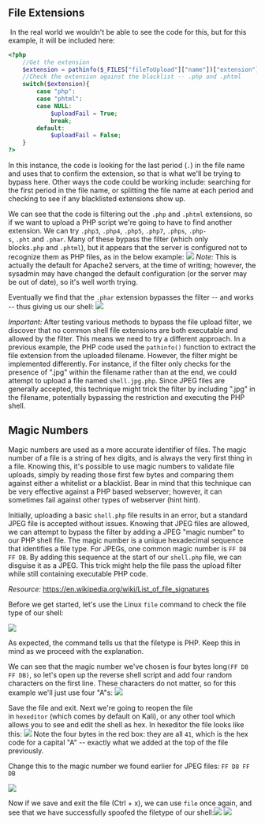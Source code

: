 ## File Extensions
 In the real world we wouldn't be able to see the code for this, but for this example, it will be included here:
```php
<?php
    //Get the extension
    $extension = pathinfo($_FILES["fileToUpload"]["name"])["extension"];
    //Check the extension against the blacklist -- .php and .phtml
    switch($extension){
        case "php":
        case "phtml":
        case NULL:
            $uploadFail = True;
            break;
        default:
            $uploadFail = False;
    }
?>
```

In this instance, the code is looking for the last period (`.`) in the file name and uses that to confirm the extension, so that is what we'll be trying to bypass here. Other ways the code could be working include: searching for the first period in the file name, or splitting the file name at each period and checking to see if any blacklisted extensions show up.

We can see that the code is filtering out the `.php` and `.phtml` extensions, so if we want to upload a PHP script we're going to have to find another extension. We can try `.php3`, `.php4`, `.php5`, `.php7`, `.phps`, `.php-s`, `.pht` and `.phar`. Many of these bypass the filter (which only blocks`.php` and `.phtml`), but it appears that the server is configured not to recognize them as PHP files, as in the below example:
	![](Pasted%20image%2020241112010629.png)
*Note:*
	This is actually the default for Apache2 servers, at the time of writing; however, the sysadmin may have changed the default configuration (or the server may be out of date), so it's well worth trying.

Eventually we find that the `.phar` extension bypasses the filter -- and works -- thus giving us our shell:
	![](Pasted%20image%2020241112010707.png)

*Important:*
	After testing various methods to bypass the file upload filter, we discover that no common shell file extensions are both executable and allowed by the filter. This means we need to try a different approach. In a previous example, the PHP code used the `pathinfo()` function to extract the file extension from the uploaded filename. However, the filter might be implemented differently. For instance, if the filter only checks for the presence of ".jpg" within the filename rather than at the end, we could attempt to upload a file named `shell.jpg.php`. Since JPEG files are generally accepted, this technique might trick the filter by including ".jpg" in the filename, potentially bypassing the restriction and executing the PHP shell.

## Magic Numbers
Magic numbers are used as a more accurate identifier of files. The magic number of a file is a string of hex digits, and is always the very first thing in a file. Knowing this, it's possible to use magic numbers to validate file uploads, simply by reading those first few bytes and comparing them against either a whitelist or a blacklist. Bear in mind that this technique can be very effective against a PHP based webserver; however, it can sometimes fail against other types of webserver (hint hint).

Initially, uploading a basic `shell.php` file results in an error, but a standard JPEG file is accepted without issues. Knowing that JPEG files are allowed, we can attempt to bypass the filter by adding a JPEG "magic number" to our PHP shell file. The magic number is a unique hexadecimal sequence that identifies a file type. For JPEGs, one common magic number is `FF D8 FF DB`. By adding this sequence at the start of our `shell.php` file, we can disguise it as a JPEG. This trick might help the file pass the upload filter while still containing executable PHP code.

*Resource:*
https://en.wikipedia.org/wiki/List_of_file_signatures


Before we get started, let's use the Linux `file` command to check the file type of our shell:

![](https://i.imgur.com/2126EHS.png)  

As expected, the command tells us that the filetype is PHP. Keep this in mind as we proceed with the explanation.  

We can see that the magic number we've chosen is four bytes long`(FF D8 FF DB)`, so let's open up the reverse shell script and add four random characters on the first line. These characters do not matter, so for this example we'll just use four "A"s:
![](Pasted%20image%2020241112021937.png)

Save the file and exit. Next we're going to reopen the file in `hexeditor` (which comes by default on Kali), or any other tool which allows you to see and edit the shell as hex. In hexeditor the file looks like this:
	![](https://i.imgur.com/otIyN96.png)
Note the four bytes in the red box: they are all `41`, which is the hex code for a capital "A" -- exactly what we added at the top of the file previously.

Change this to the magic number we found earlier for JPEG files: `FF D8 FF DB`

![](https://i.imgur.com/2OlGKdQ.png)  

Now if we save and exit the file (Ctrl + x), we can use `file` once again, and see that we have successfully spoofed the filetype of our shell:![](https://i.imgur.com/ldyt88v.png)
![](Pasted%20image%2020241112023339.png)